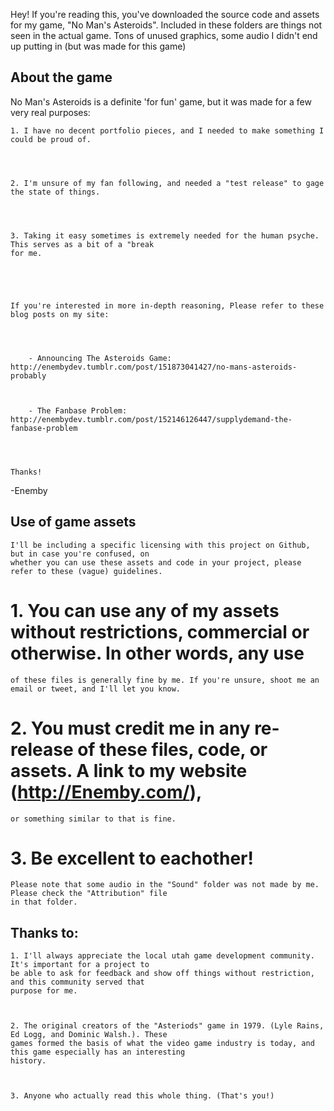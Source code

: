 Hey! If you're reading this, you've downloaded the source code and assets for my game, "No Man's Asteroids".
Included in these folders are things not seen in the actual game. Tons of unused graphics, some audio I didn't end up putting in (but was made for this game)


##  About the game     
                       


No Man's Asteroids is a definite 'for fun' game, but it was made for a few very real purposes:




	1. I have no decent portfolio pieces, and I needed to make something I could be proud of.
	
	
	
	
	2. I'm unsure of my fan following, and needed a "test release" to gage the state of things.
	
	
	
	
	3. Taking it easy sometimes is extremely needed for the human psyche. This serves as a bit of a "break
	for me.
	
	
	
	

	If you're interested in more in-depth reasoning, Please refer to these blog posts on my site:
	
	
	
	
		- Announcing The Asteroids Game: http://enembydev.tumblr.com/post/151873041427/no-mans-asteroids-probably
		
		
		
		- The Fanbase Problem: http://enembydev.tumblr.com/post/152146126447/supplydemand-the-fanbase-problem
		
		
		
		
	Thanks!
	
	
	
-Enemby



##   Use of game assets                              


	I'll be including a specific licensing with this project on Github, but in case you're confused, on
	whether you can use these assets and code in your project, please refer to these (vague) guidelines.

#	1. You can use any of my assets without restrictions, commercial or otherwise. In other words, any use
	of these files is generally fine by me. If you're unsure, shoot me an email or tweet, and I'll let you know.
	
	
	
#	2. You must credit me in any re-release of these files, code, or assets. A link to my website (http://Enemby.com/),
	or something similar to that is fine. 
	
	

#	3. Be excellent to eachother!




	Please note that some audio in the "Sound" folder was not made by me. Please check the "Attribution" file
	in that folder.
	
	
	

##    Thanks to:                                      

	
	1. I'll always appreciate the local utah game development community. It's important for a project to 
	be able to ask for feedback and show off things without restriction, and this community served that 
	purpose for me.
	
	
	
	2. The original creators of the "Asteriods" game in 1979. (Lyle Rains, Ed Logg, and Dominic Walsh.). These
	games formed the basis of what the video game industry is today, and this game especially has an interesting
	history.
	
	
	
	3. Anyone who actually read this whole thing. (That's you!)
	
	
	
